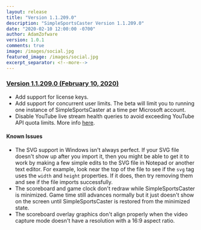 ```yaml
---
layout: release
title: "Version 1.1.209.0"
description: "SimpleSportsCaster Version 1.1.209.0"
date: "2020-02-10 12:00:00 -0700"
author: AdamZofware
version: 1.0.1
comments: true
image: /images/social.jpg
featured_image: /images/social.jpg
excerpt_separator: <!--more-->
---
```


### [Version 1.1.209.0 (February 10, 2020)]({{page.url}})
* Add support for license keys.
* Add support for concurrent user limits. The beta will limit you to running one instance of SimpleSportsCaster at a time per Microsoft account.
* Disable YouTube live stream health queries to avoid exceeding YouTube API quota limits. More info [here](https://twitter.com/zofware/status/1226380524861542401).

<!--more-->

#### Known Issues
* The SVG support in Windows isn't always perfect. If your SVG file doesn't show up after you import it, then you might be able to get it to work by making a few simple edits to the SVG file in Notepad or another text editor. For example, look near the top of the file to see if the `svg` tag uses the `width` and `height` properties. If it does, then try removing them and see if the file imports successfully.
* The scoreboard and game clock don't redraw while SimpleSportsCaster is minimized. Game time still advances normally but it just doesn't show on the screen until SimpleSportsCaster is restored from the minimized state.
* The scoreboard overlay graphics don't align properly when the video capture mode doesn't have a resolution with a 16:9 aspect ratio.

